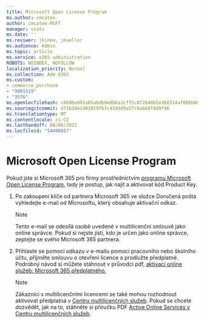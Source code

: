 ```yaml
---
title: Microsoft Open License Program
ms.author: cmcatee
author: cmcatee-MSFT
manager: scotv
ms.date: ''
ms.reviwer: jkinma, jmueller
ms.audience: Admin
ms.topic: article
ms.service: o365-administration
ROBOTS: NOINDEX, NOFOLLOW
localization_priority: Normal
ms.collection: Adm_O365
ms.custom:
- commerce_purchase
- "9001519"
- "3576"
ms.openlocfilehash: c0b96e092a05a8db8e8b6a3cff5c072840b5e368314af00bb065e03149df6b60
ms.sourcegitcommit: d71b18e1403859fbfc45ddd9a57c8ab68f4d9f96
ms.translationtype: MT
ms.contentlocale: cs-CZ
ms.lasthandoff: 08/06/2021
ms.locfileid: "54498857"
---
```

# <a name="microsoft-open-license-program"></a>Microsoft Open License Program

Pokud jste si Microsoft 365 pro firmy prostřednictvím [programu Microsoft Open License Program](https://go.microsoft.com/fwlink/p/?LinkID=613298), tady je postup, jak najít a aktivovat kód Product Key.

1. Po zakoupení klíče od partnera Microsoft 365 ve složce Doručená pošta vyhledejte e-mail od Microsoftu, který obsahuje aktivační odkaz.

    > [!NOTE]
    > Tento e-mail se odesílá osobě uvedené v multilicenční smlouvě jako online správce. Pokud si nejste jistí, kdo je určen jako online správce, zeptejte se svého Microsoft 365 partnera.
1. Přihlaste se pomocí odkazu v e-mailu pomocí pracovního nebo školního účtu, přijměte smlouvu o otevření licence a prodlužte předplatné. Podrobný návod si můžete stáhnout v průvodci pdf, [aktivací online služeb: Microsoft 365 předplatného.](https://go.microsoft.com/fwlink/p/?LinkId=618100)

    > [!NOTE]
    > Zákazníci s multilicenčními licencemi se také mohou rozhodnout aktivovat předplatná v [Centru multilicenčních služeb](https://go.microsoft.com/fwlink/p/?LinkID=282016). Pokud se chcete dozvědět, jak na to, stáhněte si příručku PDF [Active Online Services v Centru multilicenčních služeb](https://go.microsoft.com/fwlink/p/?LinkId=618096).